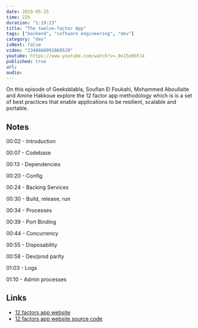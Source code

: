 ```yaml
---
date: 2019-05-25
time: 22h
duration: "1:19:23"
title: "The twelve-factor App"
tags: ["backend", "software engineering", "dev"]
category: "dev"
isNext: false
video: "2348668091860520"
youtube: https://www.youtube.com/watch?v=_0xISo0SFJ4
published: true
url:
audio:
---
```


On this episode of Geeksblabla, Soufian El Foukahi, Mohammed Aboullaite and Amine Hakkoue explore the 12 factor app methodology which is is a set of best practices that enable applications to be resilient, scalable and portable.

## Notes

00:02 - Introduction

00:07 - Codebase

00:13 - Dependencies

00:20 - Config

00:24 - Backing Services

00:30 - Build, release, run

00:34 - Processes

00:39 - Port Binding

00:44 - Concurrency

00:55 - Disposability

00:58 - Dev/prod parity

01:03 - Logs

01:10 - Admin processes

## Links

- [12 factors app website](https://12factor.net/)
- [12 factors app website source code](https://github.com/heroku/12factor)
